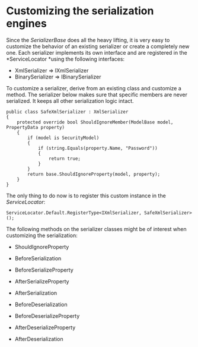 # Customizing the serialization engines

Since the *SerializerBase* does all the heavy lifting, it is very easy to customize the behavior of an existing serializer or create a completely new one. Each serializer implements its own interface and are registered in the *ServiceLocator *using the following interfaces:

-   XmlSerializer =\> IXmlSerializer
-   BinarySerializer =\> IBinarySerializer

To customize a serializer, derive from an existing class and customize a method. The serializer below makes sure that specific members are never serialized. It keeps all other serialization logic intact.

```
public class SafeXmlSerializer : XmlSerializer
{
    protected override bool ShouldIgnoreMember(ModelBase model, PropertyData property)
    {
        if (model is SecurityModel)
        {
            if (string.Equals(property.Name, "Password"))
            {
                return true;
            }
        }
        return base.ShouldIgnoreProperty(model, property);
    }
}
```

The only thing to do now is to register this custom instance in the *ServiceLocator*:

```
ServiceLocator.Default.RegisterType<IXmlSerializer, SafeXmlSerializer>();
```

The following methods on the serializer classes might be of interest when customizing the serialization:

-   ShouldIgnoreProperty

-   BeforeSerialization
-   BeforeSerializeProperty
-   AfterSerializeProperty
-   AfterSerialization

-   BeforeDeserialization
-   BeforeDeserializeProperty
-   AfterDeserializeProperty
-   AfterDeserialization

